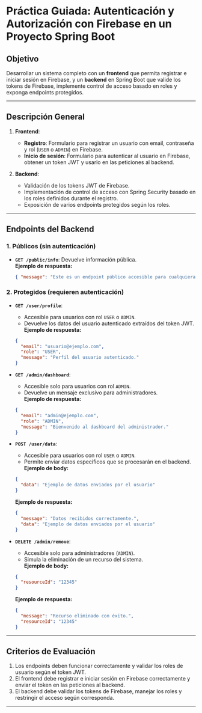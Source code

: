 
# Práctica Guiada: Autenticación y Autorización con Firebase en un Proyecto Spring Boot

## Objetivo
Desarrollar un sistema completo con un **frontend** que permita registrar e iniciar sesión en Firebase, y un **backend** en Spring Boot que valide los tokens de Firebase, implemente control de acceso basado en roles y exponga endpoints protegidos.

---

## Descripción General

1. **Frontend**:
   - **Registro**: Formulario para registrar un usuario con email, contraseña y rol (`USER` o `ADMIN`) en Firebase.
   - **Inicio de sesión**: Formulario para autenticar al usuario en Firebase, obtener un token JWT y usarlo en las peticiones al backend.

2. **Backend**:
   - Validación de los tokens JWT de Firebase.
   - Implementación de control de acceso con Spring Security basado en los roles definidos durante el registro.
   - Exposición de varios endpoints protegidos según los roles.

---

## Endpoints del Backend

### 1. Públicos (sin autenticación)
- **`GET /public/info`**: Devuelve información pública.  
  **Ejemplo de respuesta:**
  ```json
  { "message": "Este es un endpoint público accesible para cualquiera." }
  ```

### 2. Protegidos (requieren autenticación)
- **`GET /user/profile`**:  
  - Accesible para usuarios con rol `USER` o `ADMIN`.  
  - Devuelve los datos del usuario autenticado extraídos del token JWT.  
  **Ejemplo de respuesta:**
  ```json
  {
    "email": "usuario@ejemplo.com",
    "role": "USER",
    "message": "Perfil del usuario autenticado."
  }
  ```

- **`GET /admin/dashboard`**:  
  - Accesible solo para usuarios con rol `ADMIN`.  
  - Devuelve un mensaje exclusivo para administradores.  
  **Ejemplo de respuesta:**
  ```json
  {
    "email": "admin@ejemplo.com",
    "role": "ADMIN",
    "message": "Bienvenido al dashboard del administrador."
  }
  ```

- **`POST /user/data`**:  
  - Accesible para usuarios con rol `USER` o `ADMIN`.  
  - Permite enviar datos específicos que se procesarán en el backend.  
  **Ejemplo de body:**
  ```json
  {
    "data": "Ejemplo de datos enviados por el usuario"
  }
  ```
  **Ejemplo de respuesta:**
  ```json
  {
    "message": "Datos recibidos correctamente.",
    "data": "Ejemplo de datos enviados por el usuario"
  }
  ```

- **`DELETE /admin/remove`**:  
  - Accesible solo para administradores (`ADMIN`).  
  - Simula la eliminación de un recurso del sistema.  
  **Ejemplo de body:**
  ```json
  {
    "resourceId": "12345"
  }
  ```
  **Ejemplo de respuesta:**
  ```json
  {
    "message": "Recurso eliminado con éxito.",
    "resourceId": "12345"
  }
  ```

---

## Criterios de Evaluación
1. Los endpoints deben funcionar correctamente y validar los roles de usuario según el token JWT.
2. El frontend debe registrar e iniciar sesión en Firebase correctamente y enviar el token en las peticiones al backend.
3. El backend debe validar los tokens de Firebase, manejar los roles y restringir el acceso según corresponda.

---


